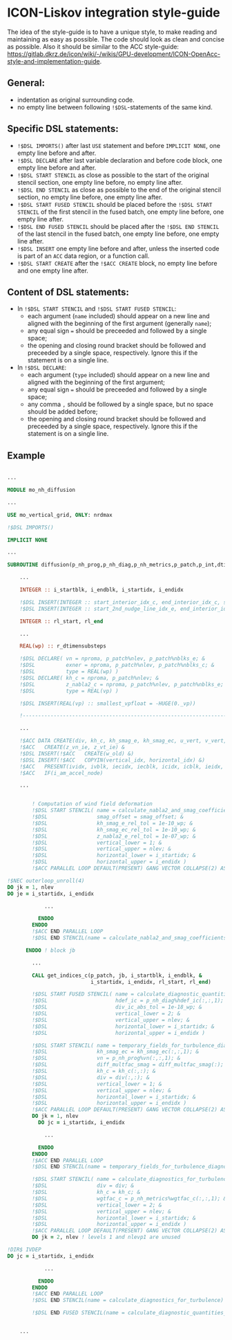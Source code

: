 # ICON-Liskov integration style-guide

The idea of the style-guide is to have a unique style, to make reading and maintaining as easy as possible.
The code should look as clean and concise as possible. Also it should be similar to the ACC style-guide: https://gitlab.dkrz.de/icon/wiki/-/wikis/GPU-development/ICON-OpenAcc-style-and-implementation-guide.

## General:

- indentation as original surrounding code.
- no empty line between following `!$DSL`-statements of the same kind.

## Specific DSL statements:

- `!$DSL IMPORTS()` after last `USE` statement and before `IMPLICIT NONE`, one empty line before and after.
- `!$DSL DECLARE` after last variable declaration and before code block, one empty line before and after.
- `!$DSL START STENCIL` as close as possible to the start of the original stencil section, one empty line before, no empty line after.
- `!$DSL END STENCIL` as close as possible to the end of the original stencil section, no empty line before, one empty line after.
- `!$DSL START FUSED STENCIL` should be placed before the `!$DSL START STENCIL` of the first stencil in the fused batch, one empty line before, one empty line after.
- `!$DSL END FUSED STENCIL` should be placed after the `!$DSL END STENCIL` of the last stencil in the fused batch, one empty line before, one empty line after.
- `!$DSL INSERT` one empty line before and after, unless the inserted code is part of an `ACC` data region, or a function call.
- `!$DSL START CREATE` after the `!$ACC CREATE` block, no empty line before and one empty line after.

## Content of DSL statements:

- In `!$DSL START STENCIL` and `!$DSL START FUSED STENCIL`:
  - each argument (`name` included) should appear on a new line and aligned with the beginning of the first argument (generally `name`);
  - any equal sign `=` should be preceeded and followed by a single space;
  - the opening and closing round bracket should be followed and preceeded by a single space, respectively. Ignore this if the statement is on a single line.
- In `!$DSL DECLARE`:
  - each argument (`type` included) should appear on a new line and aligned with the beginning of the first argument;
  - any equal sign `=` should be preceeded and followed by a single space;
  - any comma `,` should be followed by a single space, but no space should be added before;
  - the opening and closing round bracket should be followed and preceeded by a single space, respectively. Ignore this if the statement is on a single line.

## Example

```fortran

...

MODULE mo_nh_diffusion

...

USE mo_vertical_grid, ONLY: nrdmax

!$DSL IMPORTS()

IMPLICIT NONE

...

SUBROUTINE diffusion(p_nh_prog,p_nh_diag,p_nh_metrics,p_patch,p_int,dtime,linit)

    ...

    INTEGER :: i_startblk, i_endblk, i_startidx, i_endidx

    !$DSL INSERT(INTEGER :: start_interior_idx_c, end_interior_idx_c, start_nudging_idx_c, end_halo_1_idx_c)
    !$DSL INSERT(INTEGER :: start_2nd_nudge_line_idx_e, end_interior_idx_e, start_bdydiff_idx_e)

    INTEGER :: rl_start, rl_end

    ...

    REAL(wp) :: r_dtimensubsteps

    !$DSL DECLARE( vn = nproma, p_patch%nlev, p_patch%nblks_e; &
    !$DSL          exner = nproma, p_patch%nlev, p_patch%nblks_c; &
    !$DSL          type = REAL(wp) )
    !$DSL DECLARE( kh_c = nproma, p_patch%nlev; &
    !$DSL          z_nabla2_c = nproma, p_patch%nlev, p_patch%nblks_e;
    !$DSL          type = REAL(vp) )

    !$DSL INSERT(REAL(vp) :: smallest_vpfloat = -HUGE(0._vp))

    !--------------------------------------------------------------------------

    ...

    !$ACC DATA CREATE(div, kh_c, kh_smag_e, kh_smag_ec, u_vert, v_vert, u_cell, v_cell, z_w_v, z_temp) &
    !$ACC   CREATE(z_vn_ie, z_vt_ie) &
    !$DSL INSERT(!$ACC   CREATE(w_old) &)
    !$DSL INSERT(!$ACC   COPYIN(vertical_idx, horizontal_idx) &)
    !$ACC   PRESENT(ividx, ivblk, iecidx, iecblk, icidx, icblk, ieidx, ieblk) &
    !$ACC   IF(i_am_accel_node)

    ...


        ! Computation of wind field deformation
        !$DSL START STENCIL( name = calculate_nabla2_and_smag_coefficients_for_vn; &
        !$DSL                smag_offset = smag_offset; &
        !$DSL                kh_smag_e_rel_tol = 1e-10_wp; &
        !$DSL                kh_smag_ec_rel_tol = 1e-10_wp; &
        !$DSL                z_nabla2_e_rel_tol = 1e-07_wp; &
        !$DSL                vertical_lower = 1; &
        !$DSL                vertical_upper = nlev; &
        !$DSL                horizontal_lower = i_startidx; &
        !$DSL                horizontal_upper = i_endidx )
        !$ACC PARALLEL LOOP DEFAULT(PRESENT) GANG VECTOR COLLAPSE(2) ASYNC(1) IF(i_am_accel_node)

!$NEC outerloop_unroll(4)
DO jk = 1, nlev
DO je = i_startidx, i_endidx

            ...

          ENDDO
        ENDDO
        !$ACC END PARALLEL LOOP
        !$DSL END STENCIL(name = calculate_nabla2_and_smag_coefficients_for_vn)

      ENDDO ! block jb

        ...

        CALL get_indices_c(p_patch, jb, i_startblk, i_endblk, &
                           i_startidx, i_endidx, rl_start, rl_end)

        !$DSL START FUSED STENCIL( name = calculate_diagnostic_quantities_for_turbulence; &
        !$DSL                      hdef_ic = p_nh_diag%hdef_ic(:,:,1); &
        !$DSL                      div_ic_abs_tol = 1e-18_wp; &
        !$DSL                      vertical_lower = 2; &
        !$DSL                      vertical_upper = nlev; &
        !$DSL                      horizontal_lower = i_startidx; &
        !$DSL                      horizontal_upper = i_endidx )

        !$DSL START STENCIL( name = temporary_fields_for_turbulence_diagnostics; &
        !$DSL                kh_smag_ec = kh_smag_ec(:,:,1); &
        !$DSL                vn = p_nh_prog%vn(:,:,1); &
        !$DSL                diff_multfac_smag = diff_multfac_smag(:); &
        !$DSL                kh_c = kh_c(:,:); &
        !$DSL                div = div(:,:); &
        !$DSL                vertical_lower = 1; &
        !$DSL                vertical_upper = nlev; &
        !$DSL                horizontal_lower = i_startidx; &
        !$DSL                horizontal_upper = i_endidx )
        !$ACC PARALLEL LOOP DEFAULT(PRESENT) GANG VECTOR COLLAPSE(2) ASYNC(1) IF(i_am_accel_node)
        DO jk = 1, nlev
          DO jc = i_startidx, i_endidx

            ...

          ENDDO
        ENDDO
        !$ACC END PARALLEL LOOP
        !$DSL END STENCIL(name = temporary_fields_for_turbulence_diagnostics)

        !$DSL START STENCIL( name = calculate_diagnostics_for_turbulence; 
        !$DSL                div = div; &
        !$DSL                kh_c = kh_c; &
        !$DSL                wgtfac_c = p_nh_metrics%wgtfac_c(:,:,1); &
        !$DSL                vertical_lower = 2; &
        !$DSL                vertical_upper = nlev; &
        !$DSL                horizontal_lower = i_startidx; &
        !$DSL                horizontal_upper = i_endidx )
        !$ACC PARALLEL LOOP DEFAULT(PRESENT) GANG VECTOR COLLAPSE(2) ASYNC(1) IF(i_am_accel_node)
        DO jk = 2, nlev ! levels 1 and nlevp1 are unused

!DIR$ IVDEP
DO jc = i_startidx, i_endidx

            ...

          ENDDO
        ENDDO
        !$ACC END PARALLEL LOOP
        !$DSL END STENCIL(name = calculate_diagnostics_for_turbulence)

        !$DSL END FUSED STENCIL(name = calculate_diagnostic_quantities_for_turbulence)


    ...

```
